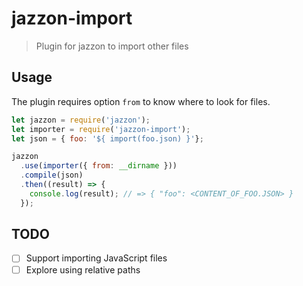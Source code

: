 # jazzon-import

> Plugin for jazzon to import other files

## Usage

The plugin requires option `from` to know where to look for files.

```javascript
let jazzon = require('jazzon');
let importer = require('jazzon-import');
let json = { foo: '${ import(foo.json) }'};

jazzon
  .use(importer({ from: __dirname }))
  .compile(json)
  .then((result) => {
    console.log(result); // => { "foo": <CONTENT_OF_FOO.JSON> }
  });
```

## TODO
- [ ] Support importing JavaScript files
- [ ] Explore using relative paths
